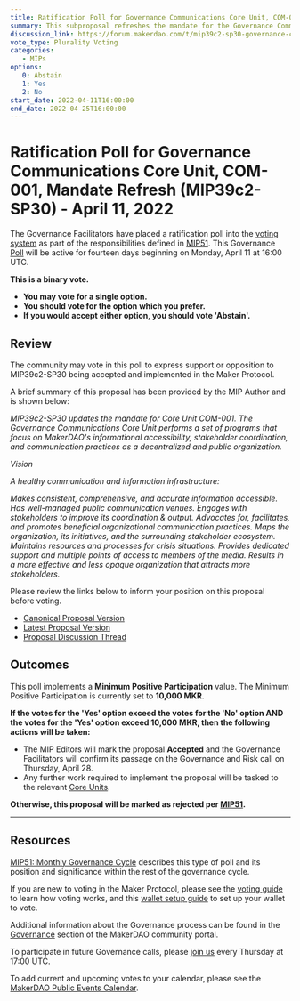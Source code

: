 ```yaml
---
title: Ratification Poll for Governance Communications Core Unit, COM-001, Mandate Refresh (MIP39c2-SP30) - April 11, 2022
summary: This subproposal refreshes the mandate for the Governance Communications Core Unit (COM-001).
discussion_link: https://forum.makerdao.com/t/mip39c2-sp30-governance-communications-core-unit-com-001-mandate-refresh/13197
vote_type: Plurality Voting
categories:
   - MIPs
options:
   0: Abstain
   1: Yes
   2: No
start_date: 2022-04-11T16:00:00
end_date: 2022-04-25T16:00:00
---
```

# Ratification Poll for Governance Communications Core Unit, COM-001, Mandate Refresh (MIP39c2-SP30) - April 11, 2022

The Governance Facilitators have placed a ratification poll into the [voting system](https://vote.makerdao.com/polling) as part of the responsibilities defined in [MIP51](https://mips.makerdao.com/mips/details/MIP51). This Governance [Poll](https://community-development.makerdao.com/en/learn/governance/on-chain-gov) will be active for fourteen days beginning on Monday, April 11 at 16:00 UTC.

**This is a binary vote.** 
- **You may vote for a single option.** 
- **You should vote for the option which you prefer.**
- **If you would accept either option, you should vote 'Abstain'.**

## Review

The community may vote in this poll to express support or opposition to MIP39c2-SP30 being accepted and implemented in the Maker Protocol.

A brief summary of this proposal has been provided by the MIP Author and is shown below:

*MIP39c2-SP30 updates the mandate for Core Unit COM-001. The Governance Communications Core Unit performs a set of programs that focus on MakerDAO's informational accessibility, stakeholder coordination, and communication practices as a decentralized and public organization.*

*Vision*

*A healthy communication and information infrastructure:*

*Makes consistent, comprehensive, and accurate information accessible.
Has well-managed public communication venues.
Engages with stakeholders to improve its coordination & output.
Advocates for, facilitates, and promotes beneficial organizational communication practices.
Maps the organization, its initiatives, and the surrounding stakeholder ecosystem.
Maintains resources and processes for crisis situations.
Provides dedicated support and multiple points of access to members of the media.
Results in a more effective and less opaque organization that attracts more stakeholders.*

Please review the links below to inform your position on this proposal before voting.
* [Canonical Proposal Version](https://github.com/makerdao/mips/blob/0fa58d68159bb06950d15154682a73d2b6c46fe6/MIP39/MIP39c2-Subproposals/MIP39c2-SP30.md)
* [Latest Proposal Version](https://mips.makerdao.com/mips/details/MIP39c2SP30)
* [Proposal Discussion Thread](https://forum.makerdao.com/t/mip39c2-sp30-governance-communications-core-unit-com-001-mandate-refresh/13197)

## Outcomes

This poll implements a **Minimum Positive Participation** value. The Minimum Positive Participation is currently set to **10,000 MKR**.

**If the votes for the 'Yes' option exceed the votes for the 'No' option AND the votes for the 'Yes' option exceed 10,000 MKR, then the following actions will be taken:**
* The MIP Editors will mark the proposal **Accepted** and the Governance Facilitators will confirm its passage on the Governance and Risk call on Thursday, April 28.
* Any further work required to implement the proposal will be tasked to the relevant [Core Units](https://mips.makerdao.com/mips/details/MIP38#mip38c2-core-unit-state).

**Otherwise, this proposal will be marked as rejected per [MIP51](https://mips.makerdao.com/mips/details/MIP51#mip51c2-ratification-poll).**

---

## Resources

[MIP51: Monthly Governance Cycle](https://mips.makerdao.com/mips/details/MIP51) describes this type of poll and its position and significance within the rest of the governance cycle.

If you are new to voting in the Maker Protocol, please see the [voting guide](https://community-development.makerdao.com/en/learn/governance/how-voting-works/) to learn how voting works, and this [wallet setup guide](https://community-development.makerdao.com/en/learn/governance/voting-setup/) to set up your wallet to vote.

Additional information about the Governance process can be found in the [Governance](https://community-development.makerdao.com/en/learn/governance) section of the MakerDAO community portal.

To participate in future Governance calls, please [join us](https://github.com/makerdao/community/tree/master/governance/governance-and-risk-meetings) every Thursday at 17:00 UTC.

To add current and upcoming votes to your calendar, please see the [MakerDAO Public Events Calendar](https://calendar.google.com/calendar/embed?src=makerdao.com_3efhm2ghipksegl009ktniomdk%40group.calendar.google.com&ctz=UTC&mode=week&showCalendars=0&showPrint=0).
